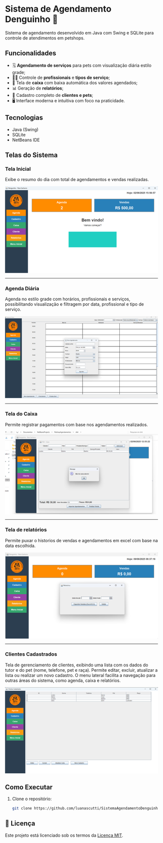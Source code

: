 # Sistema de Agendamento Denguinho 🐶

Sistema de agendamento desenvolvido em Java com Swing e SQLite para controle de atendimentos em petshops.

## Funcionalidades

- 🗓 **Agendamento de serviços** para pets com visualização diária estilo grade;
- 👩‍💼 Controle de **profissionais** e **tipos de serviço**;
- 💸 Tela de **caixa** com baixa automática dos valores agendados;
- 📊 Geração de **relatórios**;
- 📁 Cadastro completo de **clientes e pets**;
- 🖥 Interface moderna e intuitiva com foco na praticidade.

## Tecnologias

- Java (Swing)
- SQLite
- NetBeans IDE

## Telas do Sistema

### Tela Inicial
Exibe o resumo do dia com total de agendamentos e vendas realizadas.

![Tela Inicial](assets/tela-inicial.png)

---

### Agenda Diária
Agenda no estilo grade com horários, profissionais e serviços, possibilitando visualização e filtragem por data, profissional e tipo de serviço.

![Agenda Diária](assets/agenda-diaria.png)

---

### Tela do Caixa
Permite registrar pagamentos com base nos agendamentos realizados.

![Caixa](assets/caixa.png)


---

### Tela de relatórios
Permite puxar o historios de vendas e agendamentos em excel com base na data escolhida.

![relatorios](assets/relatorios.png)


---

### Clientes Cadastrados
Tela de gerenciamento de clientes, exibindo uma lista com os dados do tutor e do pet (nome, telefone, pet e raça).
Permite editar, excluir, atualizar a lista ou realizar um novo cadastro.
O menu lateral facilita a navegação para outras áreas do sistema, como agenda, caixa e relatórios.

![cliente cadastrado](assets/cliente-cadastro.png)

## Como Executar

1. Clone o repositório:
   ```bash
   git clone https://github.com/luanascutti/SistemaAgendamentoDenguinho.git


## 📄 Licença

Este projeto está licenciado sob os termos da [Licença MIT](LICENSE).
